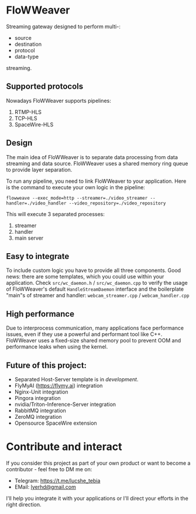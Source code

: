 # FloWWeaver
Streaming gateway designed to perform multi-: 
- source
- destination
- protocol
- data-type

streaming. 

## Supported protocols
Nowadays FloWWeaver supports pipelines:
1. RTMP-HLS
2. TCP-HLS
3. SpaceWire-HLS

## Design
The main idea of FloWWeaver is to separate data processing from data streaming and data source. FloWWeaver uses a shared memory ring queue to provide layer separation.

To run any pipeline, you need to link FloWWeaver to your application. Here is the command to execute your own logic in the pipeline:
```
flowweave --exec_mode=http --streamer=./video_streamer --handler=./video_handler --video_repository=./video_repository
```
This will execute 3 separated processes:
1. streamer
2. handler
3. main server

## Easy to integrate

To include custom logic you have to provide all three components. Good news: there are some templates, which you could
use within your application.
Check `src/wc_daemon.h` / `src/wc_daemon.cpp` to verify the usage of FloWWeaver's default `HandleStreamDaemon` interface
and the boilerplate "main"s of streamer and handler: `webcam_streamer.cpp` / `webcam_handler.cpp`

## High performance
Due to interprocess communication, many applications face performance issues, even if they use a powerful and performant
tool like C++. 
FloWWeaver uses a fixed-size shared memory pool to prevent OOM and performance leaks when using the kernel.

## Future of this project:
- Separated Host-Server template is in *development*.
- FlyMyAI (https://flymy.ai) integration
- Nginx-Unit integration
- Pingora integration
- nvidia/Triton-Inference-Server integration
- RabbitMQ integration
- ZeroMQ integration
- Opensource SpaceWire extension

# Contribute and interact
If you consider this project as part of your own product or want to become a contributor  - feel free to DM me on:
- Telegram: https://t.me/lucshe_tebia
- EMail: lyerhd@gmail.com

I'll help you integrate it with your applications or I'll direct your efforts in the right direction. 
